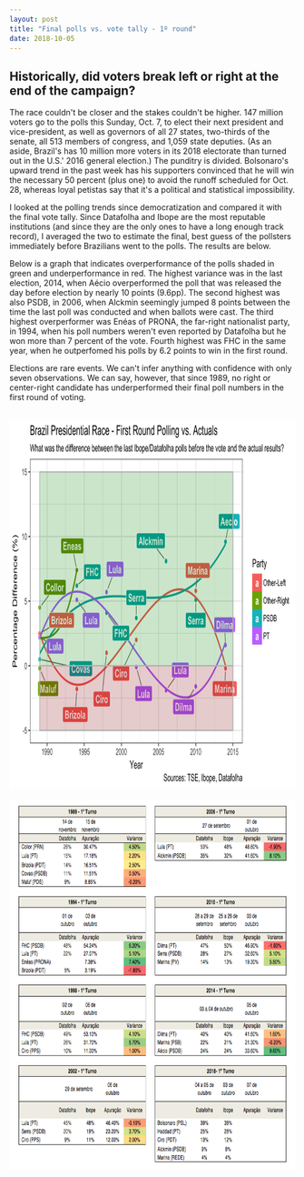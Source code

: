 ```yaml
---
layout: post
title: "Final polls vs. vote tally - 1º round"
date: 2018-10-05
---
```


<h2> Historically, did voters break left or right at the end of the campaign?</h2>

<p> The race couldn't be closer and the stakes couldn't be higher. 147 million voters go to the polls this Sunday, Oct. 7, to elect their next president and vice-president, as well as governors of all 27 states, two-thirds of the senate, all 513 members of congress, and 1,059 state deputies. (As an aside, Brazil's has 10 million more voters in its 2018 electorate than turned out in the U.S.' 2016 general election.) The punditry is divided. Bolsonaro's upward trend in the past week has his supporters convinced that he will win the necessary 50 percent (plus one) to avoid the runoff scheduled for Oct. 28, whereas loyal petistas say that it's a political and statistical impossibility. </p>
<p> I looked at the polling trends since democratization and compared it with the final vote tally. Since Datafolha and Ibope are the most reputable institutions (and since they are the only ones to have a long enough track record), I averaged the two to estimate the final, best guess of the pollsters immediately before Brazilians went to the polls. The results are below.</p>
<p> Below is a graph that indicates overperformance of the polls shaded in green and underperformance in red. The highest variance was in the last election, 2014, when Aécio overperformed the poll that was released the day before election by nearly 10 points (9.6pp). The second highest was also PSDB, in 2006, when Alckmin seemingly jumped 8 points between the time the last poll was conducted and when ballots were cast. The third highest overperformer was Enéas of PRONA, the far-right nationalist party, in 1994, when his poll numbers weren't even reported by Datafolha but he won more than 7 percent of the vote. Fourth highest was FHC in the same year, when he outperfomed his polls by 6.2 points to win in the first round.
<p> Elections are rare events. We can't infer anything with confidence with only seven observations. We can say, however, that since 1989, no right or center-right candidate has underperformed their final poll numbers in the first round of voting.
</p>
<br>
 <center>
<img src="/images/poll-variance-1-turno-v2.png" alt="HTML5 Icon" style="width:900px;height:650px;">
	</center>
<br>
 <center>
<img src="/images/poll-variance-tables-v2.png" alt="HTML5 Icon" style="width:900px;height:650px;">
	</center>
<br>

